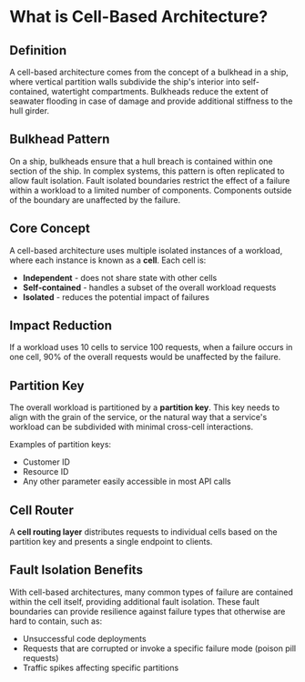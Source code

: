 # What is Cell-Based Architecture?

## Definition

A cell-based architecture comes from the concept of a bulkhead in a ship, where vertical partition walls subdivide the ship's interior into self-contained, watertight compartments. Bulkheads reduce the extent of seawater flooding in case of damage and provide additional stiffness to the hull girder.

## Bulkhead Pattern

On a ship, bulkheads ensure that a hull breach is contained within one section of the ship. In complex systems, this pattern is often replicated to allow fault isolation. Fault isolated boundaries restrict the effect of a failure within a workload to a limited number of components. Components outside of the boundary are unaffected by the failure.

## Core Concept

A cell-based architecture uses multiple isolated instances of a workload, where each instance is known as a **cell**. Each cell is:
- **Independent** - does not share state with other cells
- **Self-contained** - handles a subset of the overall workload requests
- **Isolated** - reduces the potential impact of failures

## Impact Reduction

If a workload uses 10 cells to service 100 requests, when a failure occurs in one cell, 90% of the overall requests would be unaffected by the failure.

## Partition Key

The overall workload is partitioned by a **partition key**. This key needs to align with the grain of the service, or the natural way that a service's workload can be subdivided with minimal cross-cell interactions. 

Examples of partition keys:
- Customer ID
- Resource ID  
- Any other parameter easily accessible in most API calls

## Cell Router

A **cell routing layer** distributes requests to individual cells based on the partition key and presents a single endpoint to clients.

## Fault Isolation Benefits

With cell-based architectures, many common types of failure are contained within the cell itself, providing additional fault isolation. These fault boundaries can provide resilience against failure types that otherwise are hard to contain, such as:
- Unsuccessful code deployments
- Requests that are corrupted or invoke a specific failure mode (poison pill requests)
- Traffic spikes affecting specific partitions